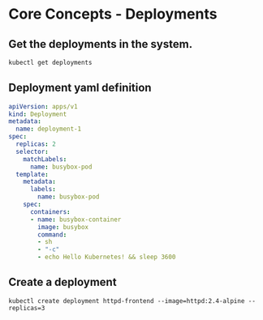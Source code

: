 # Core Concepts - Deployments

## Get the deployments in the system.

```bash
kubectl get deployments
```

## Deployment yaml definition

```yaml
apiVersion: apps/v1
kind: Deployment
metadata:
  name: deployment-1
spec:
  replicas: 2
  selector:
    matchLabels:
      name: busybox-pod
  template:
    metadata:
      labels:
        name: busybox-pod
    spec:
      containers:
      - name: busybox-container
        image: busybox
        command:
        - sh
        - "-c"
        - echo Hello Kubernetes! && sleep 3600
```

## Create a deployment

```
kubectl create deployment httpd-frontend --image=httpd:2.4-alpine --replicas=3
```
